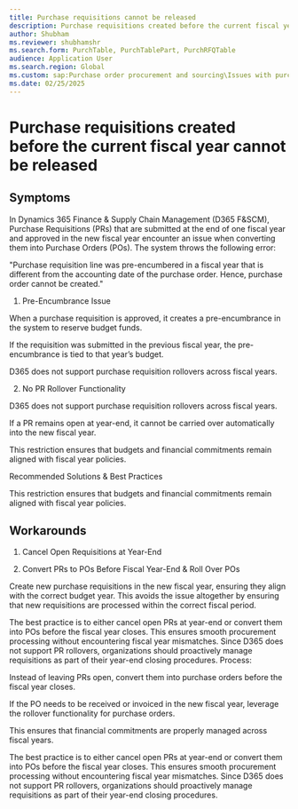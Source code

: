 ```yaml
---
title: Purchase requisitions cannot be released
description: Purchase requisitions created before the current fiscal year cannot be released.
author: Shubham
ms.reviewer: shubhamshr
ms.search.form: PurchTable, PurchTablePart, PurchRFQTable
audience: Application User
ms.search.region: Global
ms.custom: sap:Purchase order procurement and sourcing\Issues with purchase orders
ms.date: 02/25/2025
---
```

# Purchase requisitions created before the current fiscal year cannot be released

## Symptoms
In Dynamics 365 Finance & Supply Chain Management (D365 F&SCM), Purchase Requisitions (PRs) that are submitted at the end of one fiscal year and approved in the new fiscal year encounter an issue when converting them into Purchase Orders (POs). The system throws the following error:
"Purchase requisition line was pre-encumbered in a fiscal year that is different from the accounting date of the purchase order. Hence, purchase order cannot be created."



1. Pre-Encumbrance Issue
When a purchase requisition is approved, it creates a pre-encumbrance in the system to reserve budget funds.
If the requisition was submitted in the previous fiscal year, the pre-encumbrance is tied to that year’s budget.

D365 does not support purchase requisition rollovers across fiscal years.

2. No PR Rollover Functionality
D365 does not support purchase requisition rollovers across fiscal years.
If a PR remains open at year-end, it cannot be carried over automatically into the new fiscal year.
This restriction ensures that budgets and financial commitments remain aligned with fiscal year policies.
Recommended Solutions & Best Practices
This restriction ensures that budgets and financial commitments remain aligned with fiscal year policies.

## Workarounds

1. Cancel Open Requisitions at Year-End





2. Convert PRs to POs Before Fiscal Year-End & Roll Over POs
Create new purchase requisitions in the new fiscal year, ensuring they align with the correct budget year.
This avoids the issue altogether by ensuring that new requisitions are processed within the correct fiscal period.


The best practice is to either cancel open PRs at year-end or convert them into POs before the fiscal year closes. This ensures smooth procurement processing without encountering fiscal year mismatches. Since D365 does not support PR rollovers, organizations should proactively manage requisitions as part of their year-end closing procedures.
Process:



Instead of leaving PRs open, convert them into purchase orders before the fiscal year closes.

If the PO needs to be received or invoiced in the new fiscal year, leverage the rollover functionality for purchase orders.

This ensures that financial commitments are properly managed across fiscal years.



The best practice is to either cancel open PRs at year-end or convert them into POs before the fiscal year closes. This ensures smooth procurement processing without encountering fiscal year mismatches. Since D365 does not support PR rollovers, organizations should proactively manage requisitions as part of their year-end closing procedures.

